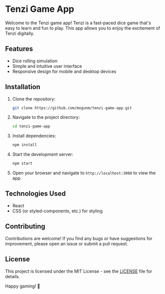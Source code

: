 
# Tenzi Game App

Welcome to the Tenzi game app! Tenzi is a fast-paced dice game that's easy to learn and fun to play. This app allows you to enjoy the excitement of Tenzi digitally.

## Features

- Dice rolling simulation
- Simple and intuitive user interface
- Responsive design for mobile and desktop devices

## Installation

1. Clone the repository:
   ```bash
   git clone https://github.com/mogunm/tenzi-game-app.git
   ```

2. Navigate to the project directory:
   ```bash
   cd tenzi-game-app
   ```

3. Install dependencies:
   ```bash
   npm install
   ```

4. Start the development server:
   ```bash
   npm start
   ```

5. Open your browser and navigate to `http://localhost:3000` to view the app.


## Technologies Used

- React
- CSS (or styled-components, etc.) for styling

## Contributing

Contributions are welcome! If you find any bugs or have suggestions for improvement, please open an issue or submit a pull request.

## License

This project is licensed under the MIT License - see the [LICENSE](LICENSE) file for details.

Happy gaming! 🎲